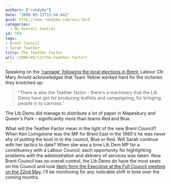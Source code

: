 ```yaml
---
authors: ["robdyke"]
date: "2006-05-13T15:44:44Z"
guid: http://www.robdyke.com/noc/?p=5
categories:
  - No Overall Control
id: 769
tags:
- Brent Council
- Sarah Teather
title: The Teather Factor
url: /2006/05/13/the-teather-factor/
---
```

Speaking on the ['carnage' following the local elections in Brent](http://www.kilburntimes.co.uk/content/camden/kilburntimes/news/story.aspx?brand=KLBTOnline&#38;category=news&#38;tBrand=northlondon24&#38;tCategory=newsklbt&#38;itemid=WeED12%20May%202006%2012%3A31%3A15%3A193), Labour Cllr Mary Arnold acknowledges that Team Yellow worked hard for the victories they knotched up:

> "There is also the Teather factor - there's a machinery that the Lib Dems have got for producing leaflets and campaigning, for bringing people in to canvass."

The Lib Dems did manage to distribute a lot of paper in Mapesbury and Queen's Park - significantly more than teams Red and Blue.

What will the Teather Factor mean in the light of the new Brent Council? When Ken Livingstone was the MP for Brent East in the 1990's he was never shy of putting the boot in to the council, Blue or Red. Will Sarah continue with her tactics to date? When she was a lone Lib Dem MP for a constituency with a Labour Council, each opportunity for highlighting problems with the administration and delivery of services was taken. Now Brent Council has no overall control, the Lib Dems do have the most seats on the Council and look [likely form the Executive at the Full Council meeting on the 22nd May](http://www.brent.gov.uk/democracy.nsf/7ad1450f925fae1580256adf005119df/8c31837d236ba70c80256bc6004172be!OpenDocument). I'll be monitoring for any noticable shift in tone over the coming months.